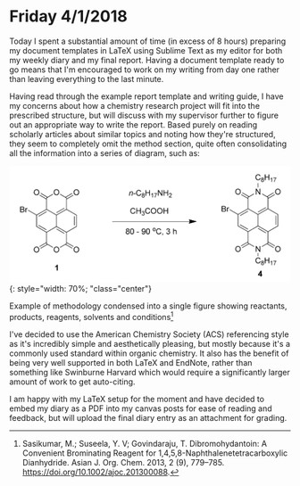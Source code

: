 # Friday 4/1/2018


Today I spent a substantial amount of time (in excess of 8 hours)
preparing my document templates in LaTeX using Sublime Text as my editor
for both my weekly diary and my final report. Having a document template
ready to go means that I'm encouraged to work on my writing from day one
rather than leaving everything to the last minute.

Having read through the example report template and writing guide, I
have my concerns about how a chemistry research project will fit into
the prescribed structure, but will discuss with my supervisor further to
figure out an appropriate way to write the report. Based purely on
reading scholarly articles about similar topics and noting how they're
structured, they seem to completely omit the method section, quite often
consolidating all the information into a series of diagram, such as:

![!](method.png){: style="width: 70%; "class="center"}

Example of methodology condensed into a single figure showing reactants, products, reagents, solvents and conditions[^1]

I've decided to use the American Chemistry Society (ACS) referencing
style as it's incredibly simple and aesthetically pleasing, but mostly
because it's a commonly used standard within organic chemistry. It also
has the benefit of being very well supported in both LaTeX and EndNote,
rather than something like Swinburne Harvard which would require a
significantly larger amount of work to get auto-citing.

I am happy with my LaTeX setup for the moment and have decided to embed
my diary as a PDF into my canvas posts for ease of reading and feedback,
but will upload the final diary entry as an attachment for grading.

[^1]:Sasikumar, M.; Suseela, Y. V; Govindaraju, T. Dibromohydantoin: A Convenient Brominating Reagent for 1,4,5,8-Naphthalenetetracarboxylic Dianhydride. Asian J. Org. Chem. 2013, 2 (9), 779–785. https://doi.org/10.1002/ajoc.201300088.